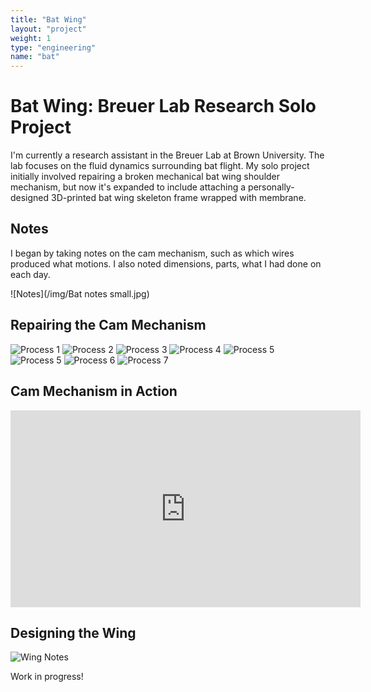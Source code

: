 ```yaml
---
title: "Bat Wing"
layout: "project"
weight: 1
type: "engineering"
name: "bat"
---
```


# Bat Wing: Breuer Lab Research Solo Project

I'm currently a research assistant in the Breuer Lab at Brown University. The lab focuses on the fluid dynamics surrounding bat flight. My solo project initially involved repairing a broken mechanical bat wing shoulder mechanism, but now it's expanded to include attaching a personally-designed 3D-printed bat wing skeleton frame wrapped with membrane.

## Notes

I began by taking notes on the cam mechanism, such as which wires produced what motions. I also noted dimensions, parts, what I had done on each day.

![Notes](/img/Bat notes small.jpg)

## Repairing the Cam Mechanism

![Process 1](/img/IMG-8443.jpg)
![Process 2](/img/IMG-8789.jpg)
![Process 3](/img/IMG-8786.jpg)
![Process 4](/img/IMG-8768.jpg)
![Process 5](/img/IMG-8808.jpg)
![Process 5](/img/IMG-8816.jpg)
![Process 6](/img/IMG-8818.jpg)
![Process 7](/img/IMG-8871.jpg)

## Cam Mechanism in Action

<iframe width="560" height="315" src="https://www.youtube.com/embed/Ha3_HSTw_L4" title="YouTube video player" frameborder="0" allow="accelerometer; autoplay; clipboard-write; encrypted-media; gyroscope; picture-in-picture" allowfullscreen></iframe> 

## Designing the Wing

![Wing Notes](/img/IMG-9111.jpg)


Work in progress!

